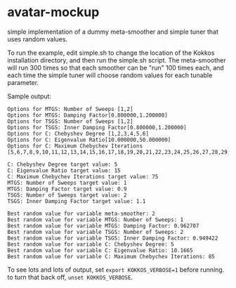 # avatar-mockup
simple implementation of a dummy meta-smoother and simple tuner that uses random values.

To run the example, edit simple.sh to change the location of the Kokkos installation directory, and then run the simple.sh script. The meta-smoother will run 300 times so that each smoother can be "run" 100 times each, and each time the simple tuner will choose random values for each tunable parameter.

Sample output:

```
Options for MTGS: Number of Sweeps [1,2]
Options for MTGS: Damping Factor[0.800000,1.200000]
Options for TSGS: Number of Sweeps [1,2]
Options for TSGS: Inner Damping Factor[0.800000,1.200000]
Options for C: Chebyshev Degree [1,2,3,4,5,6]
Options for C: Eigenvalue Ratio[10.000000,50.000000]
Options for C: Maximum Chebychev Iterations [5,6,7,8,9,10,11,12,13,14,15,16,17,18,19,20,21,22,23,24,25,26,27,28,29,30,31,32,33,34,35,36,37,38,39,40,41,42,43,44,45,46,47,48,49,50,51,52,53,54,55,56,57,58,59,60,61,62,63,64,65,66,67,68,69,70,71,72,73,74,75,76,77,78,79,80,81,82,83,84,85,86,87,88,89,90,91,92,93,94,95,96,97,98,99,100]

C: Chebyshev Degree target value: 5
C: Eigenvalue Ratio target value: 15
C: Maximum Chebychev Iterations target value: 75
MTGS: Number of Sweeps target value: 1
MTGS: Damping Factor target value: 0.9
TSGS: Number of Sweeps target value: 2
TSGS: Inner Damping Factor target value: 1.1

Best random value for variable meta-smoother: 2
Best random value for variable MTGS: Number of Sweeps: 1
Best random value for variable MTGS: Damping Factor: 0.962707
Best random value for variable TSGS: Number of Sweeps: 2
Best random value for variable TSGS: Inner Damping Factor: 0.949422
Best random value for variable C: Chebyshev Degree: 5
Best random value for variable C: Eigenvalue Ratio: 10.1665
Best random value for variable C: Maximum Chebychev Iterations: 85
```

To see lots and lots of output, set `export KOKKOS_VERBOSE=1` before running. to turn that back off, `unset KOKKOS_VERBOSE`.
